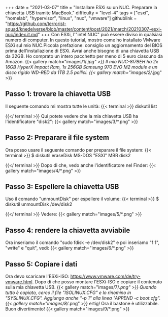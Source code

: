 +++
date = "2021-03-07"
title = "Installare ESXi su un NUC. Preparare la chiavetta USB tramite MacBook."
difficulty = "level-4"
tags = ["esxi", "homelab", "hypervisor", "linux", "nuc", "vmware"]
githublink = "https://github.com/terrorist-squad/knedelverse/blob/master/content/post/2021/march/20210307-esxi-nuc/index.it.md"
+++
Con ESXi, l'"intel NUC" può essere diviso in qualsiasi numero di computer. In questo tutorial, mostro come ho installato VMware ESXi sul mio NUC.Piccola prefazione: consiglio un aggiornamento del BIOS prima dell'installazione di ESXi. Avrai anche bisogno di una chiavetta USB da 32GB. Ho comprato un intero pacchetto per meno di 5 euro ciascuno da Amazon.
{{< gallery match="images/1/*.jpg" >}}
Il mio NUC-8I7BEH ha 2x 16GB HyperX Impact Ram, 1x 256GB Samsung 970 EVO M2 module e un disco rigido WD-RED da 1TB 2.5 pollici.
{{< gallery match="images/2/*.jpg" >}}

## Passo 1: trovare la chiavetta USB
Il seguente comando mi mostra tutte le unità:
{{< terminal >}}
diskutil list

{{</ terminal >}}
Qui potete vedere che la mia chiavetta USB ha l'identificatore "disk2":
{{< gallery match="images/3/*.png" >}}

## Passo 2: Preparare il file system
Ora posso usare il seguente comando per preparare il file system:
{{< terminal >}}
$ diskutil eraseDisk MS-DOS "ESXI" MBR disk2

{{</ terminal >}}
Dopo di che, vedo anche l'identificatore nel Finder:
{{< gallery match="images/4/*.png" >}}

## Passo 3: Espellere la chiavetta USB
Uso il comando "unmountDisk" per espellere il volume:
{{< terminal >}}
$ diskutil unmountDisk /dev/disk2

{{</ terminal >}}
Vedere:
{{< gallery match="images/5/*.png" >}}

## Passo 4: rendere la chiavetta avviabile
Ora inseriamo il comando "sudo fdisk -e /dev/disk2" e poi inseriamo "f 1", "write" e "quit", vedi:
{{< gallery match="images/6/*.png" >}}

## Passo 5: Copiare i dati
Ora devo scaricare l'ESXi-ISO: https://www.vmware.com/de/try-vmware.html. Dopo di che posso montare l'ESXi-ISO e copiare il contenuto sulla mia chiavetta USB.
{{< gallery match="images/7/*.png" >}}
Quando tutto è copiato, cerco il file "ISOLINUX.CFG" e lo rinomino in "SYSLINUX.CFG". Aggiungo anche "-p 1" alla linea "APPEND -c boot.cfg".
{{< gallery match="images/8/*.png" >}}
ertig! Ora il bastone è utilizzabile. Buon divertimento!
{{< gallery match="images/9/*.png" >}}
